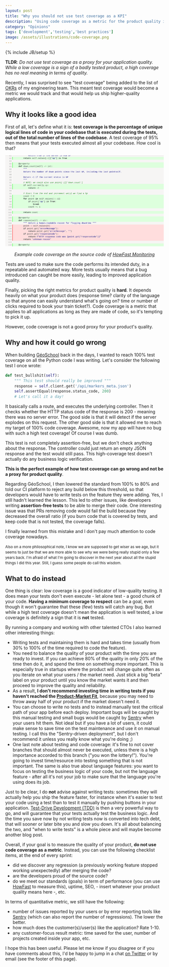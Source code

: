 ```yaml
---
layout: post
title: "Why you should not use test coverage as a KPI"
description: "Using code coverage as a metric for the product quality is tempting, but it's actually a bad idea."
category: "Opinions"
tags: ['development','testing','best practices']
image: /assets/illustrations/code-coverage.png
---
```

{% include JB/setup %}

**TLDR**: *Do not use test coverage as a proxy for your application quality. While a low coverage is a sign of a badly tested product, a high coverage has no real meaning in terms of quality.*

Recently, I was surprised to see "test coverage" being added to the list of [OKRs](https://en.wikipedia.org/wiki/OKR) of my engineering team. This meant test coverage would become a metric we would track and that would help us ship higher-quality applications.

## Why it looks like a good idea

First of all, let's define what it is: **test coverage is the percentage of unique logical lines of code in your codebase that is executed during the tests, out of the total number of lines of the codebase**.
A test coverage of 95% then means that your tests executed almost all your codebase. How cool is that?

![Example code coverage report for HowFast Monitoring](/assets/illustrations/code-coverage.png)
<div style="text-align: center; font-style: italic;">Example code coverage on the source code of <a href="https://www.howfast.tech/">HowFast Monitoring</a></div>

Tests are used to make sure the code performs its intended duty, in a repeatable and automated way. More tests usually means that a bug introduced can caught be more easily, leading to improved application quality.

Finally, picking the right metrics for product quality is **hard**. It depends heavily on what your product does (response time? clarity of the language so that  anyone can easily understand what's going on? time or number of clicks required to book your train ticket?). Code coverage is a metric that applies to all applications as long as they are made of code, so it's tempting to pick it up.

However, code coverage is not a good proxy for your product's quality.

## Why and how it could go wrong

When building [GéoSchool](https://www.linkedin.com/company/géoschool/) back in the days, I wanted to reach 100% test coverage on all the Python code I was writing. Let's consider the following test I once wrote:

```python
def test_bullshit(self):
    """ This test should really be improved """
    response = self.client.get('/api/markers_meta.json')
    self.assertEqual(response.status_code, 200)
    # Let's call it a day!
```

It basically calls a route, and executes the underlying controller. Then it checks whether the HTTP status code of the response is 200 - meaning there was no server error. The good side is that it will detect if the server explodes on this request. The other good side is that it allowed me to reach my target of 100% code coverage. Awesome, now my app will have no bug with such a high test coverage! Of course I was dumb.

This test is not completely assertion-free, but we don't check anything about the response. The controller could just return an empty JSON response and the test would still pass. This high-coverage test doesn't actually do any business logic verification.

**This is the perfect example of how test coverage can go wrong and not be a proxy for product quality**.

Regarding GéoSchool, I then lowered the standard from 100% to 80% and told our CI platform to reject any build below this threshold, so that developers would have to write tests on the feature they were adding.
Yes, I still hadn't learned the lesson.
This led to other issues, like developers writing **assertion-free tests** to be able to merge their code. One interesting issue  was that PRs removing code would fail the build because they decreased the overall ratio (if you burn code that is covered by tests, and keep code that is not tested, the coverage falls).

I finally learned from this mistake and I don't pay much attention to code coverage nowadays.

<small>Also on a more philosophical note, I know we are supposed to get wiser as we age, but it seems to just be that we are more able to see why we were being really stupid only a few years back. I'm afraid of what I'm going to discover in the next year about all the stupid things I did this year. Still, I guess some people do call this wisdom.</small>

## What to do instead

One thing is clear: low coverage is a good indicator of low-quality testing. It does mean your tests don't even execute - let alone test - a good chunk of your code. **Having a minimum coverage to respect** can be a goal, even though it won't guarantee that these (few) tests will catch any bug. But while a high test coverage doesn't mean the application is well tested, a low coverage is definitely a sign that it is **not** tested.

By running a company and working with other talented CTOs I also learned other interesting things:

* Writing tests and maintaining them is hard and takes time (usually from 30% to 100% of the time required to code the feature).
* You need to balance the quality of your product with the time you are ready to invest. If you can achieve 80% of the quality in only 20% of the time then do it, and spend the time on something more important. This is especially true in startups where the product will change quite often as you iterate on what your users / the market need. Just stick a big "beta" label on your product until you know the market wants it and then proceed to improve the quality and reliability.
* As a result, **I don't recommend investing time in writing tests if you haven't reached the [Product-Market Fit](https://en.wikipedia.org/wiki/Product/market_fit)**, because you may need to throw away half of your product if the market doesn't need it.
* You can choose to write no tests and to instead manually test the critical path of your app before each deploy. Important bugs will be caught by this manual testing and small bugs would be caught by [Sentry](https://medium.com/@msuixo/configure-sentry-for-vue-js-project-6aa07efe2c80) when your users hit them. Not ideal but if you have a lot of users, it could make sense to save time on the test maintenance and use it on manual testing. I call this the "Sentry-driven deployment", but I don't recommend it unless you really know what you're doing ;)
* One last note about testing and code coverage: it's fine to not cover branches that should almost never be executed, unless there is a high importance accorded to this branch ("you won the lottery!"). You're going to invest time/resource into testing something that is not important. The same is also true about language features: you want to focus on testing the business logic of your code, but not the language feature - after all it's not your job to make sure that the language you're using does its job.

Just to be clear, I do **not** advise against writing tests: sometimes they will actually help you ship the feature faster, for instance when it's easier to test your code using a test than to test it manually by pushing buttons in your application.
[Test-Drive Development (TDD)](https://en.wikipedia.org/wiki/Test-driven_development) is then a very powerful way to go, and will guarantee that your tests actually test the business logic.
And the time you save now by not writing tests now is converted into tech debt, that will sooner or later bite you and slow you down. It's all about balancing the two, and "when to write tests" is a whole piece and will maybe become another blog post.

Overall, if your goal is to measure the quality of your product, **do not use code coverage as a metric**. Instead, you can use the following checklist items, at the end of every sprint:

* did we discover any regression (a previously working feature stopped working unexpectedly) after merging the code?
* are the developers proud of the source code?
* do we meet our standards (goals) in term of performance (you can use [HowFast](https://www.howfast.tech/) to measure this), uptime, SEO, - insert whatever your product quality means here -, etc.

In terms of quantitative metric, we still have the following:

* number of issues reported by your users or by error reporting tools like [Sentry](https://sentry.io/) (which can also report the number of regressions). The lower the better.
* how much does the customer(s)/user(s) like the application? Rate 1-10.
* any customer-focus result metric: time saved for the user, number of projects created inside your app, etc.

I hope this has been useful. Please let me know if you disagree or if you have comments about this, I'd be happy to jump in a chat [on Twitter](https://twitter.com/msuixo/) or by email (see the footer of this page).
